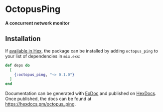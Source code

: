 # OctopusPing

**A concurrent network monitor**

## Installation

If [available in Hex](https://hex.pm/docs/publish), the package can be installed
by adding `octopus_ping` to your list of dependencies in `mix.exs`:

```elixir
def deps do
  [
    {:octopus_ping, "~> 0.1.0"}
  ]
end
```

Documentation can be generated with [ExDoc](https://github.com/elixir-lang/ex_doc)
and published on [HexDocs](https://hexdocs.pm). Once published, the docs can
be found at <https://hexdocs.pm/octopus_ping>.

